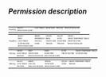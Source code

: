 ##### Permission description

<table style="font-size:3px">
	<tr>
	    <td rowspan="9">ReadOnly</td>
	    <td>SELECT</td>
	    <td>LOCK TABLES</td>
	    <td>SHOW VIEW</td>
	    <td>PROCESS</td>
	    <td>REPLICATION SLAVE</td>
	</tr>
	<tr>
	    <td>REPLICATION CLIENT</td>
	    <td></td>
	    <td></td>
	    <td></td>
	    <td></td>
	</tr>
</table>

<table style="font-size:3px">
	<tr>
	    <td rowspan="9">ReadWrite</td>
	    <td>SELECT</td>
	    <td>INSERT</td>
	    <td>UPDATE</td>
	    <td>DELETE</td>
	    <td>CREATE</td>
	</tr>
	<tr>
	    <td>DROP</td>
	    <td>REFERENCES</td>
	    <td>INDEX</td>
	    <td>ALTER</td>
	    <td>CREATE TEMPORARY TABLES</td>
	</tr>
	<tr>
	    <td>LOCK TABLES</td>
	    <td>EXECUTE</td>
	    <td>CREATE VIEW</td>
	    <td>SHOW VIEW</td>
	    <td>CREATE ROUTINE</td>
	</tr>
	<tr>
	    <td>ALTER ROUTINE</td>
	    <td>EVENT</td>
	    <td>TRIGGER</td>
	    <td>PROCESS</td>
	    <td>REPLICATION SLAVE</td>
	</tr>
	<tr>
	    <td>REPLICATION CLIENT</td>
	    <td></td>
	    <td></td>
	    <td></td>
	    <td></td>
	</tr>
</table>

<table style="font-size:3px">
	<tr>
	    <td rowspan="9">DDLOnly</td>
	    <td>CREATE</td>
	    <td>DROP</td>
	    <td>INDEX</td>
	    <td>ALTER</td>
	    <td>CREATE TEMPORARY TABLES</td>
	</tr>
	<tr>
	    <td>LOCK TABLES</td>
	    <td>CREATE VIEW</td>
	    <td>SHOW VIEW</td>
	    <td>CREATE ROUTINE</td>
	    <td>ALTER ROUTINE</td>
	</tr>
	<tr>
	    <td>PROCESS</td>
	    <td>REPLICATION SLAVE</td>
	    <td>REPLICATION CLIENT</td>
	    <td></td>
	    <td></td>
	</tr>
</table>

<table style="font-size:3px">
	<tr>
	    <td rowspan="9">DMLOnly</td>
	    <td>SELECT</td>
	    <td>INSERT</td>
	    <td>UPDATE</td>
	    <td>DELETE</td>
	    <td>CREATE TEMPORARY TABLES</td>
	</tr>
	<tr>
	    <td>LOCK TABLES</td>
	    <td>EXECUTE</td>
	    <td>SHOW VIEW</td>
	    <td>EVENT</td>
	    <td>TRIGGER</td>
	</tr>
	<tr>
	    <td>PROCESS</td>
	    <td>REPLICATION SLAVE</td>
	    <td>REPLICATION CLIENT</td>
	    <td></td>
	    <td></td>
	</tr>
</table>